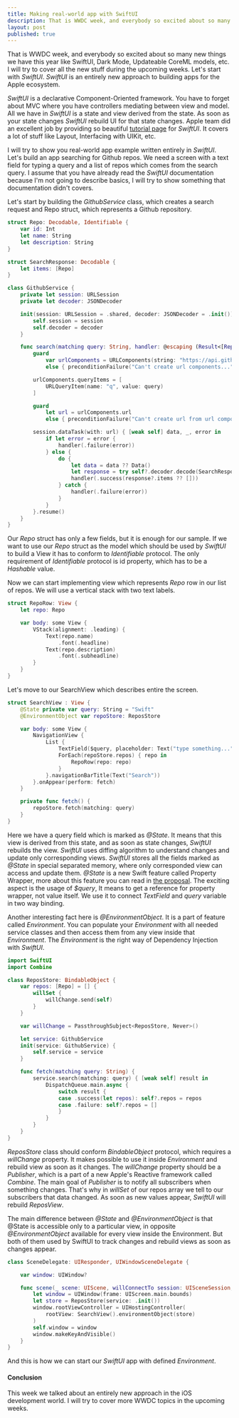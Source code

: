 ```yaml
---
title: Making real-world app with SwiftUI
description: That is WWDC week, and everybody so excited about so many new things we have this year like SwiftUI, Dark Mode, Updateable CoreML models, etc. I will try to cover all the new stuff during the upcoming weeks. Let's start with SwiftUI. SwiftUI is an entirely new approach to building apps for the Apple ecosystem.
layout: post
published: true
---
```


That is WWDC week, and everybody so excited about so many new things we have this year like SwiftUI, Dark Mode, Updateable CoreML models, etc. I will try to cover all the new stuff during the upcoming weeks. Let's start with *SwiftUI*. *SwiftUI* is an entirely new approach to building apps for the Apple ecosystem.

*SwiftUI* is a declarative Component-Oriented framework. You have to forget about MVC where you have controllers mediating between view and model. All we have in *SwiftUI* is a state and view derived from the state. As soon as your state changes *SwiftUI* rebuild UI for that state changes. Apple team did an excellent job by providing so beautiful [tutorial page](https://developer.apple.com/tutorials/swiftui/) for *SwiftUI*. It covers a lot of stuff like Layout, Interfacing with UIKit, etc. 

I will try to show you real-world app example written entirely in *SwiftUI*. Let's build an app searching for Github repos. We need a screen with a text field for typing a query and a list of repos which comes from the search query. I assume that you have already read the *SwiftUI* documentation because I'm not going to describe basics, I will try to show something that documentation didn't covers.

Let's start by building the *GithubService* class, which creates a search request and Repo struct, which represents a Github repository.

```swift
struct Repo: Decodable, Identifiable {
    var id: Int
    let name: String
    let description: String
}

struct SearchResponse: Decodable {
    let items: [Repo]
}

class GithubService {
    private let session: URLSession
    private let decoder: JSONDecoder

    init(session: URLSession = .shared, decoder: JSONDecoder = .init()) {
        self.session = session
        self.decoder = decoder
    }

    func search(matching query: String, handler: @escaping (Result<[Repo], Error>) -> Void) {
        guard
            var urlComponents = URLComponents(string: "https://api.github.com/search/repositories")
            else { preconditionFailure("Can't create url components...") }

        urlComponents.queryItems = [
            URLQueryItem(name: "q", value: query)
        ]

        guard
            let url = urlComponents.url
            else { preconditionFailure("Can't create url from url components...") }

        session.dataTask(with: url) { [weak self] data, _, error in
            if let error = error {
                handler(.failure(error))
            } else {
                do {
                    let data = data ?? Data()
                    let response = try self?.decoder.decode(SearchResponse.self, from: data)
                    handler(.success(response?.items ?? []))
                } catch {
                    handler(.failure(error))
                }
            }
        }.resume()
    }
}
```

Our *Repo* struct has only a few fields, but it is enough for our sample. If we want to use our *Repo* struct as the model which should be used by *SwiftUI* to build a View it has to conform to *Identifiable* protocol. The only requirement of *Identifiable* protocol is id property, which has to be a *Hashable* value.

Now we can start implementing view which represents *Repo* row in our list of repos. We will use a vertical stack with two text labels.

```swift
struct RepoRow: View {
    let repo: Repo

    var body: some View {
        VStack(alignment: .leading) {
            Text(repo.name)
                .font(.headline)
            Text(repo.description)
                .font(.subheadline)
        }
    }
}
```

Let's move to our SearchView which describes entire the screen.

```swift
struct SearchView : View {
    @State private var query: String = "Swift"
    @EnvironmentObject var repoStore: ReposStore

    var body: some View {
        NavigationView {
            List {
                TextField($query, placeholder: Text("type something..."), onCommit: fetch)
                ForEach(repoStore.repos) { repo in
                    RepoRow(repo: repo)
                }
            }.navigationBarTitle(Text("Search"))
        }.onAppear(perform: fetch)
    }

    private func fetch() {
        repoStore.fetch(matching: query)
    }
}
```

Here we have a query field which is marked as *@State*. It means that this view is derived from this state, and as soon as state changes, *SwiftUI* rebuilds the view. *SwiftUI* uses diffing algorithm to understand changes and update only corresponding views. *SwiftUI* stores all the fields marked as *@State* in special separated memory, where only corresponded view can access and update them. *@State* is a new Swift feature called Property Wrapper, more about this feature you can read in [the proposal](https://github.com/apple/swift-evolution/blob/master/proposals/0258-property-delegates.md). The exciting aspect is the usage of *$query*, It means to get a reference for property wrapper, not value itself. We use it to connect *TextField* and *query* variable in two way binding.

Another interesting fact here is *@EnvironmentObject*. It is a part of feature called *Environment*. You can populate your *Environment* with all needed service classes and then access them from any view inside that *Environment*. The *Environment* is the right way of Dependency Injection with *SwiftUI*.

```swift
import SwiftUI
import Combine

class ReposStore: BindableObject {
    var repos: [Repo] = [] {
        willSet {
            willChange.send(self)
        }
    }

    var willChange = PassthroughSubject<ReposStore, Never>()

    let service: GithubService
    init(service: GithubService) {
        self.service = service
    }

    func fetch(matching query: String) {
        service.search(matching: query) { [weak self] result in
            DispatchQueue.main.async {
                switch result {
                case .success(let repos): self?.repos = repos
                case .failure: self?.repos = []
                }
            }
        }
    }
}
```

*ReposStore* class should conform *BindableObject* protocol, which requires a *willChange* property. It makes possible to use it inside *Environment* and rebuild view as soon as it changes. The *willChange* property should be a *Publisher*, which is a part of a new Apple's Reactive framework called *Combine*. The main goal of *Publisher* is to notify all subscribers when something changes. That's why in *willSet* of our repos array we tell to our subscribers that data changed. As soon as new values appear, *SwiftUI* will rebuild *ReposView*.

The main difference between *@State* and *@EnvironmentObject* is that @State is accessible only to a particular view, in opposite *@EnvironmentObject* available for every view inside the Environment. But both of them used by SwiftUI to track changes and rebuild views as soon as changes appear.

```swift
class SceneDelegate: UIResponder, UIWindowSceneDelegate {

    var window: UIWindow?

    func scene(_ scene: UIScene, willConnectTo session: UISceneSession, options connectionOptions: UIScene.ConnectionOptions) {
        let window = UIWindow(frame: UIScreen.main.bounds)
        let store = ReposStore(service: .init())
        window.rootViewController = UIHostingController(
            rootView: SearchView().environmentObject(store)
        )
        self.window = window
        window.makeKeyAndVisible()
    }
}
```

And this is how we can start our *SwiftUI* app with defined *Environment*.

#### Conclusion
This week we talked about an entirely new approach in the iOS development world. I will try to cover more WWDC topics in the upcoming weeks.